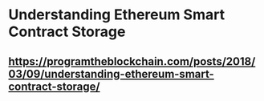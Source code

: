 # Understanding Ethereum Smart Contract Storage
## https://programtheblockchain.com/posts/2018/03/09/understanding-ethereum-smart-contract-storage/
